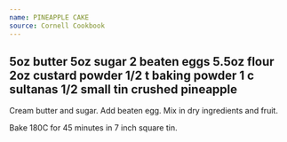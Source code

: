 ```yaml
---
name: PINEAPPLE CAKE
source: Cornell Cookbook
---
```

5oz butter
5oz sugar
2 beaten eggs
5.5oz flour
2oz custard powder
1/2 t baking powder
1 c sultanas
1/2 small tin crushed pineapple
---
Cream butter and sugar.  Add beaten egg.  Mix in dry ingredients and fruit.

Bake 180C for 45 minutes in 7 inch square tin.

